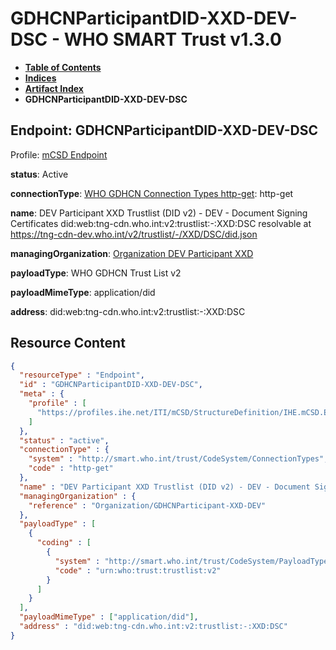 # GDHCNParticipantDID-XXD-DEV-DSC - WHO SMART Trust v1.3.0

* [**Table of Contents**](toc.md)
* [**Indices**](indices.md)
* [**Artifact Index**](artifacts.md)
* **GDHCNParticipantDID-XXD-DEV-DSC**

## Endpoint: GDHCNParticipantDID-XXD-DEV-DSC

Profile: [mCSD Endpoint](https://profiles.ihe.net/ITI/mCSD/4.0.0/StructureDefinition-IHE.mCSD.Endpoint.html)

**status**: Active

**connectionType**: [WHO GDHCN Connection Types http-get](CodeSystem-ConnectionTypes.md#ConnectionTypes-http-get): http-get

**name**: DEV Participant XXD Trustlist (DID v2) - DEV - Document Signing Certificates did:web:tng-cdn.who.int:v2:trustlist:-:XXD:DSC resolvable at https://tng-cdn-dev.who.int/v2/trustlist/-/XXD/DSC/did.json

**managingOrganization**: [Organization DEV Participant XXD](Organization-GDHCNParticipant-XXD-DEV.md)

**payloadType**: WHO GDHCN Trust List v2

**payloadMimeType**: application/did

**address**: did:web:tng-cdn.who.int:v2:trustlist:-:XXD:DSC



## Resource Content

```json
{
  "resourceType" : "Endpoint",
  "id" : "GDHCNParticipantDID-XXD-DEV-DSC",
  "meta" : {
    "profile" : [
      "https://profiles.ihe.net/ITI/mCSD/StructureDefinition/IHE.mCSD.Endpoint"
    ]
  },
  "status" : "active",
  "connectionType" : {
    "system" : "http://smart.who.int/trust/CodeSystem/ConnectionTypes",
    "code" : "http-get"
  },
  "name" : "DEV Participant XXD Trustlist (DID v2) - DEV - Document Signing Certificates\ndid:web:tng-cdn.who.int:v2:trustlist:-:XXD:DSC\nresolvable at https://tng-cdn-dev.who.int/v2/trustlist/-/XXD/DSC/did.json",
  "managingOrganization" : {
    "reference" : "Organization/GDHCNParticipant-XXD-DEV"
  },
  "payloadType" : [
    {
      "coding" : [
        {
          "system" : "http://smart.who.int/trust/CodeSystem/PayloadTypes",
          "code" : "urn:who:trust:trustlist:v2"
        }
      ]
    }
  ],
  "payloadMimeType" : ["application/did"],
  "address" : "did:web:tng-cdn.who.int:v2:trustlist:-:XXD:DSC"
}

```

